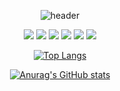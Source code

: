 <div align="center">

![header](https://capsule-render.vercel.app/api?type=wave&color=black&height=200&text=&strokeWidth=0)
</div>
<div align="center">
  
<img src="https://img.shields.io/badge/java-FFFFFF?style=flat-square&logo=Java&logoColor=000000"/> <img src="https://img.shields.io/badge/python-3776AB?style=flat-square&logo=python&logoColor=000000"/>
<img src="https://img.shields.io/badge/css3-00000?style=flat-square&logo=css3&logoColor=00000"/>
<img src="https://img.shields.io/badge/c-E34F26?style=flat-square&logo=c&logoColor=white"/>
<img src="https://img.shields.io/badge/javascript-FFFF00?style=flat-square&logo=javascript&logoColor=000000"/>
<img src="https://img.shields.io/badge/HTML5-FF9900?style=flat-square&logo=HTML5&logoColor=000000"/>
</div>
<div align="center">
  
[![Top Langs](https://github-readme-stats.vercel.app/api/top-langs/?username=biyakim)](https://github.com/biyakim/github-readme-stats)

[![Anurag's GitHub stats](https://github-readme-stats.vercel.app/api?username=biyakim)](https://github.com/biyakim/github-readme-stats)
</div>
